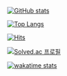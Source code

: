  [![GitHub stats](https://github-readme-stats.vercel.app/api?username=rkekqmf&include_all_commits=true&count_private=true&show_icons=true&icon_color=fff&hide_title=true&theme=dark)](https://github.com/rkekqmf/github-readme-stats)



[![Top Langs](https://github-readme-stats.vercel.app/api/top-langs/?username=rkekqmf&layout=compact&theme=dark)](https://github.com/rkekqmf/github-readme-stats)

[![Hits](https://hits.seeyoufarm.com/api/count/incr/badge.svg?url=https%3A%2F%2Fgithub.com%2Frkekqmf%2Fhit-counter&count_bg=%238E8E8E&title_bg=%23555555&icon=&icon_color=%23CECECE&title=%EB%B0%A9%EB%AC%B8%EC%9E%90%EC%88%98&edge_flat=true)](https://hits.seeyoufarm.com)

[![Solved.ac
프로필](http://mazassumnida.wtf/api/v2/generate_badge?boj=rkekqmf)](https://solved.ac/rkekqmf)

<!--START_SECTION:waka-->
[![wakatime stats](https://github-readme-stats.vercel.app/api/wakatime?username=rkekqmf&theme=dark)](https://github.com/rkekqmf/github-readme-stats)
  <!--END_SECTION:waka-->
